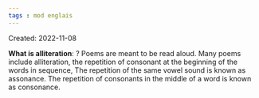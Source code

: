 ```yaml
---
tags : mod englais
---
```

Created: 2022-11-08 

**What is alliteration**: 
?
Poems are meant to be read aloud. Many poems include alliteration, the repetition of consonant at the beginning of the words in sequence, The repetition of the same vowel sound is known as assonance. The repetition of consonants in the middle of a word is known as consonance. 
<!--SR:!2023-01-26,3,250-->